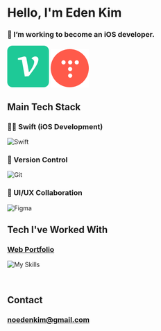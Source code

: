 # Hello, I'm Eden Kim
###  I’m working to become an iOS developer.
[![velog](https://raw.githubusercontent.com/EdenAppleDev/EdenAppleDev/main/svg/velog.svg?sanitize=true)](https://velog.io/@edenkim/posts)
[![tistory](https://raw.githubusercontent.com/EdenAppleDev/EdenAppleDev/main/svg/tistory.svg?sanitize=true)](https://kimeden.tistory.com)
<br>

## Main Tech Stack

### 🧑‍💻 Swift (iOS Development)
![Swift](https://skillicons.dev/icons?i=swift)

### 🔧 Version Control
![Git](https://skillicons.dev/icons?i=git,github)

### 🎨 UI/UX Collaboration
![Figma](https://skillicons.dev/icons?i=figma)

## Tech I've Worked With 

### [Web Portfolio](https://kimeden.com/)
  
![My Skills](https://skillicons.dev/icons?i=html,css,javascript,ps)

<br>

## Contact
### noedenkim@gmail.com
